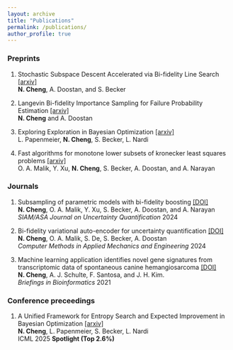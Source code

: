 ```yaml
---
layout: archive
title: "Publications"
permalink: /publications/
author_profile: true
---
```

### Preprints

1. Stochastic Subspace Descent Accelerated via Bi-fidelity Line Search [\[arxiv\]](https://arxiv.org/abs/2505.00162)<br>
**N. Cheng**, A. Doostan, and S. Becker <br>

2. Langevin Bi-fidelity Importance Sampling for Failure Probability Estimation [\[arxiv\]](https://arxiv.org/abs/2503.17796)<br>
**N. Cheng** and A. Doostan <br>

3. Exploring Exploration in Bayesian Optimization [\[arxiv\]](https://arxiv.org/abs/2502.08208)<br>
L. Papenmeier, **N. Cheng**, S. Becker, L. Nardi<br>

4. Fast algorithms for monotone lower subsets of kronecker least squares problems [\[arxiv\]](https://arxiv.org/abs/2209.05662)<br>
O. A. Malik, Y. Xu, **N. Cheng**, S. Becker, A. Doostan, and A. Narayan<br>

### Journals
1. Subsampling of parametric models with bi-fidelity boosting [\[DOI\]](https://doi.org/10.1137/22M1524989)<br>
**N. Cheng**, O. A. Malik, Y. Xu, S. Becker, A. Doostan, and A. Narayan<br>
*SIAM/ASA Journal on Uncertainty Quantification* 2024

2. Bi-fidelity variational auto-encoder for uncertainty quantification [\[DOI\]](https://doi.org/10.1016/j.cma.2024.116793)<br>
**N. Cheng**, O. A. Malik, S. De, S. Becker, A. Doostan<br>
*Computer Methods in Applied Mechanics and Engineering* 2024

3. Machine learning application identifies novel gene signatures from transcriptomic data of spontaneous canine hemangiosarcoma [\[DOI\]](https://doi.org/10.1093/bib/bbaa252)<br>
**N. Cheng**, A. J. Schulte, F. Santosa, and J. H. Kim.<br>
*Briefings in Bioinformatics* 2021

### Conference preceedings

1. A Unified Framework for Entropy Search and Expected Improvement in Bayesian Optimization [\[arxiv\]](https://arxiv.org/abs/2501.18756)<br>
**N. Cheng**, L. Papenmeier, S. Becker, L. Nardi<br>
ICML 2025 **Spotlight (Top 2.6%)**
